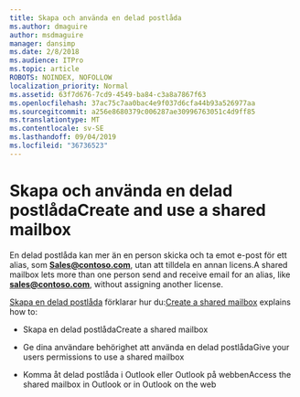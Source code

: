 ```yaml
---
title: Skapa och använda en delad postlåda
ms.author: dmaguire
author: msdmaguire
manager: dansimp
ms.date: 2/8/2018
ms.audience: ITPro
ms.topic: article
ROBOTS: NOINDEX, NOFOLLOW
localization_priority: Normal
ms.assetid: 63f7d676-7cd9-4549-ba84-c3a8a7867f63
ms.openlocfilehash: 37ac75c7aa0bac4e9f037d6cfa44b93a526977aa
ms.sourcegitcommit: a256e8680379c006287ae30996763051c4d9ff85
ms.translationtype: MT
ms.contentlocale: sv-SE
ms.lasthandoff: 09/04/2019
ms.locfileid: "36736523"
---
```

# <a name="create-and-use-a-shared-mailbox"></a><span data-ttu-id="bf8fe-102">Skapa och använda en delad postlåda</span><span class="sxs-lookup"><span data-stu-id="bf8fe-102">Create and use a shared mailbox</span></span>

<span data-ttu-id="bf8fe-103">En delad postlåda kan mer än en person skicka och ta emot e-post för ett alias, som **Sales@contoso.com**, utan att tilldela en annan licens.</span><span class="sxs-lookup"><span data-stu-id="bf8fe-103">A shared mailbox lets more than one person send and receive email for an alias, like **sales@contoso.com**, without assigning another license.</span></span>
  
<span data-ttu-id="bf8fe-104">[Skapa en delad postlåda](https://docs.microsoft.com/office365/admin/email/create-a-shared-mailbox) förklarar hur du:</span><span class="sxs-lookup"><span data-stu-id="bf8fe-104">[Create a shared mailbox](https://docs.microsoft.com/office365/admin/email/create-a-shared-mailbox) explains how to:</span></span> 
  
- <span data-ttu-id="bf8fe-105">Skapa en delad postlåda</span><span class="sxs-lookup"><span data-stu-id="bf8fe-105">Create a shared mailbox</span></span>
    
- <span data-ttu-id="bf8fe-106">Ge dina användare behörighet att använda en delad postlåda</span><span class="sxs-lookup"><span data-stu-id="bf8fe-106">Give your users permissions to use a shared mailbox</span></span>
    
- <span data-ttu-id="bf8fe-107">Komma åt delad postlåda i Outlook eller Outlook på webben</span><span class="sxs-lookup"><span data-stu-id="bf8fe-107">Access the shared mailbox in Outlook or in Outlook on the web</span></span>
    

